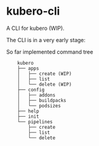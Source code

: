 # kubero-cli
A CLI for kubero (WIP).

The CLI is in a very early stage:

So far implemented command tree

```
    kubero
    ├── apps
    │   ├── create (WIP)
    │   ├── list
    │   └── delete (WIP)
    ├── config
    │   ├── addons
    │   ├── buildpacks
    │   └── podsizes
    ├── help
    ├── init
    └── pipelines
        ├── create
        ├── list
        └── delete
```